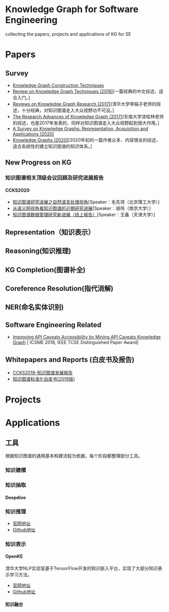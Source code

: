 # Knowledge Graph for Software Engineering
collecting the papers, projects and applications of  KG for SE 



# Papers

## Survey

- [Knowledge Graph Construction Techniques](https://github.com/husthuke/awesome-knowledge-graph/blob/master/paper/知识图谱构建技术综述_刘峤.caj)
- [Review on Knowledge Graph Techniques (2016)](https://github.com/husthuke/awesome-knowledge-graph/blob/master/paper/知识图谱技术综述.pdf)[一篇经典的中文综述，适合入门。]
- [Reviews on Knowledge Graph Research (2017)](https://github.com/husthuke/awesome-knowledge-graph/blob/master/paper/知识图谱研究综述-李涓子.pdf)[清华大学李娟子老师的综述，十分经典，对知识图谱走入大众视野功不可没。]
- [The Research Advances of Knowledge Graph (2017)](https://github.com/husthuke/awesome-knowledge-graph/blob/master/paper/知识图谱研究进展_漆桂林.caj)[东南大学漆桂林老师的综述，也是2017年发表的，同样对知识图谱走入大众视野起到很大作用。]
- [A Survey on Knowledge Graphs: Representation, Acquisition and Applications (2020)](https://arxiv.org/pdf/2002.00388.pdf)
- [Knowledge Graphs (2020)](https://arxiv.org/pdf/2003.02320.pdf)[2020年初的一篇作者众多、内容很全的综述，适合系统性的建立知识图谱的知识体系。]

## New Progress on KG

###   知识图谱相关顶级会议回顾及研究进展报告

#### CCKS2020
-  [知识图谱研究进展之自然语言处理视角]()[Speaker：毛先领（北京理工大学）]
-  [从语义网视角看知识图谱的近期研究进展](https://github.com/nju-websoft/KGProgress2020fromSemWeb)[Speaker：胡伟（南京大学）]
-  [知识图谱数据管理研究新进展（线上报告）]()[Speaker：王鑫（天津大学）]

## Representation（知识表示）

## Reasoning(知识推理)

## KG Completion(图谱补全)

## Coreference Resolution(指代消解)

## NER(命名实体识别)


## Software Engineering Related
- [Improving API Caveats Accessibility by Mining API Caveats Knowledge Graph](./Papers/hongwei_ICSME2018_Improving_API_Caveats.pdf) [ ICSME 2018, IEEE TCSE Distinguished Paper Award]

## Whitepapers and Reports (白皮书及报告)

- [CCKS2018-知识图谱发展报告](https://github.com/husthuke/awesome-knowledge-graph/blob/master/report/CCKS2018-知识图谱发展报告.pdf)
- [知识图谱标准化白皮书(2019版)](https://github.com/husthuke/awesome-knowledge-graph/blob/master/report/知识图谱标准化白皮书(2019版).pdf)

# Projects


# Applications
## 工具

根据知识图谱的通用基本构建流程为依据，每个阶段都整理部分工具。

### 知识建模

### 知识抽取

#### Deepdive

### 知识推理

- [官网地址](http://deepdive.stanford.edu/)
- [Github地址](https://github.com/HazyResearch/deepdive)

### 知识表示

#### OpenKE

清华大学NLP实验室基于TensorFlow开发的知识嵌入平台，实现了大部分知识表示学习方法。

- [官网地址](http://openke.thunlp.org/)
- [Github地址](https://github.com/thunlp/OpenKE)

#### 知识融合

